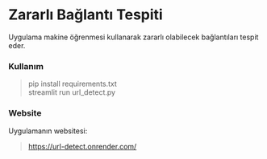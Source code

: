 # Zararlı Bağlantı Tespiti

Uygulama makine öğrenmesi  kullanarak zararlı olabilecek bağlantıları tespit eder.
### Kullanım
> pip install requirements.txt <br>
> streamlit run url_detect.py
### Website
Uygulamanın  websitesi:
>https://url-detect.onrender.com/

